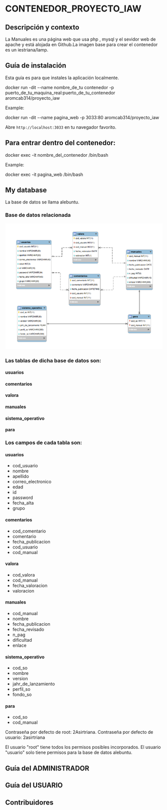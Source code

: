 # CONTENEDOR_PROYECTO_IAW


## Descripción y contexto

La Manuales es una página web  que usa php , mysql y el sevidor web de apache y está alojada en Github.La imagen base para crear el contenedor es un iestriana/lamp.


## Guía de instalación

Esta guía es para que instales la aplicación localmente.

docker run -dit --name nombre_de_tu contenedor -p puerto_de_tu_maquina_real:puerto_de_tu_contenedor aromcab314/proyecto_iaw 

Example:

docker run -dit --name pagina_web -p 3033:80 aromcab314/proyecto_iaw

Abre `http://localhost:3033` en tu navegador favorito.

## Para entrar dentro del contenedor:

docker exec -it nombre_del_contenedor /bin/bash

Example: 

docker exec -it pagina_web /bin/bash


## My database
La base de datos se llama alebuntu.

### Base de datos relacionada

![Nothing](database.png)

### Las tablas de dicha base de datos son:

#### usuarios
#### comentarios
#### valora
#### manuales
#### sistema_operativo
#### para

### Los campos de cada tabla son:

#### usuarios
- cod_usuario
- nombre
- apellido
- correo_electronico
- edad
- id
- password
- fecha_alta
- grupo

#### comentarios
- cod_comentario
- comentario
- fecha_publicacion
- cod_usuario
- cod_manual

#### valora
- cod_valora
- cod_manual
- fecha_valoracion
- valoracion

#### manuales
- cod_manual
- nombre
- fecha_publicacion
- fecha_revisado
- n_pag
- dificultad
- enlace

#### sistema_operativo
- cod_so
- nombre
- version
- jahr_de_lanzamiento
- perfil_so
- fondo_so

#### para
- cod_so
- cod_manual

Contraseña por defecto de root: 2Asirtriana.
Contraseña por defecto de usuario: 2asirtriana


El usuario "root" tiene todos los permisos posibles incorporados.
El usuario "usuario"  solo tiene permisos para la base de datos alebuntu.



## Guía del ADMINISTRADOR

## Guía del USUARIO


## Contribuidores




